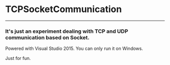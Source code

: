 # TCPSocketCommunication
---
### It's just an experiment dealing with TCP and UDP communication based on Socket. 

Powered with Visual Studio 2015.
You can only run it on Windows.

Just for fun.